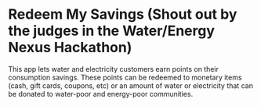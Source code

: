# Redeem My Savings (Shout out by the judges in the Water/Energy Nexus Hackathon)

This app lets water and electricity customers earn points on their consumption savings. These points can be redeemed to monetary items (cash, gift cards, coupons, etc) or an amount of water or electricity that can be donated to water-poor and energy-poor communities.
